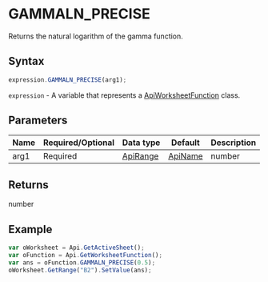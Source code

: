 # GAMMALN_PRECISE

Returns the natural logarithm of the gamma function.

## Syntax

```javascript
expression.GAMMALN_PRECISE(arg1);
```

`expression` - A variable that represents a [ApiWorksheetFunction](../ApiWorksheetFunction.md) class.

## Parameters

| **Name** | **Required/Optional** | **Data type** | **Default** | **Description** |
| ------------- | ------------- | ------------- | ------------- | ------------- |
| arg1 | Required | [ApiRange](../../ApiRange/ApiRange.md) | [ApiName](../../ApiName/ApiName.md) | number |  | The value for which the natural logarithm of the gamma function will be calculated, a positive number. |

## Returns

number

## Example



```javascript
var oWorksheet = Api.GetActiveSheet();
var oFunction = Api.GetWorksheetFunction();
var ans = oFunction.GAMMALN_PRECISE(0.5);
oWorksheet.GetRange("B2").SetValue(ans);


```
